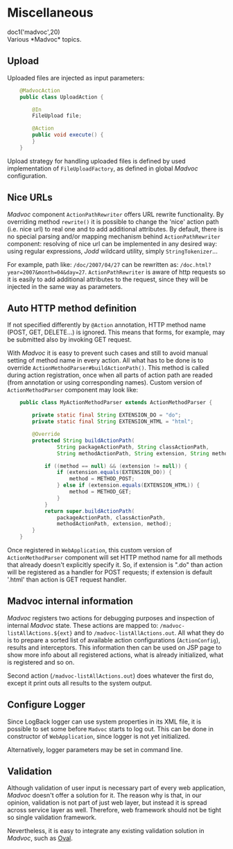 # Miscellaneous

<div class="doc1"><js>doc1('madvoc',20)</js></div>
Various *Madvoc* topics.

## Upload

Uploaded files are injected as input parameters:

~~~~~ java
    @MadvocAction
    public class UploadAction {

    	@In
    	FileUpload file;

    	@Action
    	public void execute() {
    	}
    }
~~~~~

Upload strategy for handling uploaded files is defined by used
implementation of `FileUploadFactory`, as defined in global *Madvoc*
configuration.

## Nice URLs

*Madvoc* component `ActionPathRewriter` offers URL rewrite
functionality. By overriding method `rewrite()` it is possible to change
the \'nice\' action path (i.e. nice url) to real one and to add
additional attributes. By default, there is no special parsing and/or
mapping mechanism behind `ActionPathRewriter` component: resolving of
nice url can be implemented in any desired way: using regular
expressions, *Jodd* wildcard utility, simply `StringTokenizer`...

For example, path like: `/doc/2007/04/27` can be rewritten as:
`/doc.html?year=2007&month=04&day=27`. `ActionPathRewriter` is aware of
http requests so it is easily to add additional attributes to the
request, since they will be injected in the same way as parameters.

## Auto HTTP method definition

If not specified differently by `@Action` annotation, HTTP method name
(POST, GET, DELETE...) is ignored. This means that forms, for example,
may be submitted also by invoking GET request.

With *Madvoc* it is easy to prevent such cases and still to avoid manual
setting of method name in every action. All what has to be done is to
override `ActionMethodParser#buildActionPath()`. This method is called
during action registration, once when all parts of action path are
readed (from annotation or using corresponding names). Custom version of
`ActionMethodParser` component may look like:

~~~~~ java
    public class MyActionMethodParser extends ActionMethodParser {

    	private static final String EXTENSION_DO = "do";
    	private static final String EXTENSION_HTML = "html";

    	@Override
    	protected String buildActionPath(
                String packageActionPath, String classActionPath,
                String methodActionPath, String extension, String method) {

    		if ((method == null) && (extension != null)) {
    			if (extension.equals(EXTENSION_DO)) {
    				method = METHOD_POST;
    			} else if (extension.equals(EXTENSION_HTML)) {
    				method = METHOD_GET;
    			}
    		}
    		return super.buildActionPath(
                packageActionPath, classActionPath,
                methodActionPath, extension, method);
    	}
    }
~~~~~

Once registered in `WebApplication`, this custom version of
`ActionMethodParser` component will set HTTP method name for all methods
that already doesn't explicitly specify it. So, if extension is \".do\"
than action will be registered as a handler for POST requests; if
extension is default \'.html\' than action is GET request handler.

## Madvoc internal information

*Madvoc* registers two actions for debugging purposes and inspection of
internal *Madvoc* state. These actions are mapped to:
`/madvoc-listAllActions.${ext}` and to `/madvoc-listAllActions.out`. All
what they do is to prepare a sorted list of available action
configurations (`ActionConfig`), results and interceptors. This
information then can be used on JSP page to show more info about all
registered actions, what is already initialized, what is registered and
so on.

Second action (`/madvoc-listAllActions.out`) does whatever the first do,
except it print outs all results to the system output.

## Configure Logger

Since LogBack logger can use system properties in its XML file, it is
possible to set some before `Madvoc` starts to log out. This can be done
in constructor of `WebApplication`, since logger is not yet initialized.

Alternatively, logger parameters may be set in command line.

## Validation

Although validation of user input is necessary part of every web
application, *Madvoc* doesn't offer a solution for it. The reason why
is that, in our opinion, validation is not part of just web layer, but
instead it is spread across service layer as well. Therefore, web
framework should not be tight so single validation framework.

Nevertheless, it is easy to integrate any existing validation solution
in *Madvoc*, such as [Oval][1].

[1]: http://oval.sourceforge.net/
